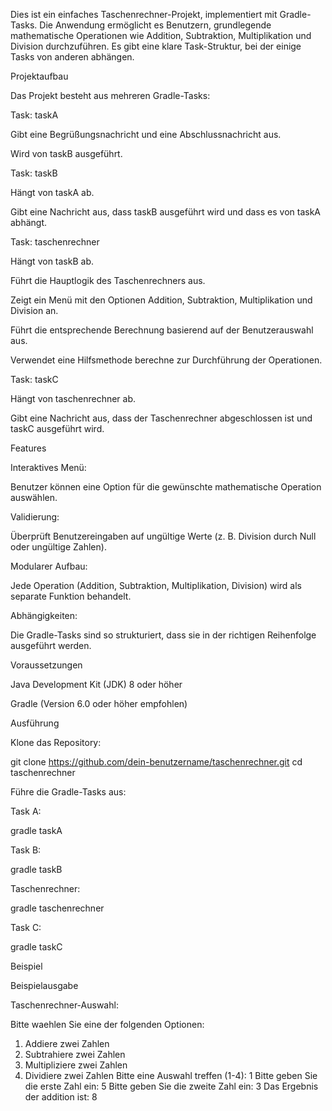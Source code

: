 Dies ist ein einfaches Taschenrechner-Projekt, implementiert mit Gradle-Tasks. Die Anwendung ermöglicht es Benutzern, grundlegende mathematische Operationen wie Addition, Subtraktion, Multiplikation und Division durchzuführen. Es gibt eine klare Task-Struktur, bei der einige Tasks von anderen abhängen.

Projektaufbau

Das Projekt besteht aus mehreren Gradle-Tasks:

Task: taskA

Gibt eine Begrüßungsnachricht und eine Abschlussnachricht aus.

Wird von taskB ausgeführt.

Task: taskB

Hängt von taskA ab.

Gibt eine Nachricht aus, dass taskB ausgeführt wird und dass es von taskA abhängt.

Task: taschenrechner

Hängt von taskB ab.

Führt die Hauptlogik des Taschenrechners aus.

Zeigt ein Menü mit den Optionen Addition, Subtraktion, Multiplikation und Division an.

Führt die entsprechende Berechnung basierend auf der Benutzerauswahl aus.

Verwendet eine Hilfsmethode berechne zur Durchführung der Operationen.

Task: taskC

Hängt von taschenrechner ab.

Gibt eine Nachricht aus, dass der Taschenrechner abgeschlossen ist und taskC ausgeführt wird.

Features

Interaktives Menü:

Benutzer können eine Option für die gewünschte mathematische Operation auswählen.

Validierung:

Überprüft Benutzereingaben auf ungültige Werte (z. B. Division durch Null oder ungültige Zahlen).

Modularer Aufbau:

Jede Operation (Addition, Subtraktion, Multiplikation, Division) wird als separate Funktion behandelt.

Abhängigkeiten:

Die Gradle-Tasks sind so strukturiert, dass sie in der richtigen Reihenfolge ausgeführt werden.

Voraussetzungen

Java Development Kit (JDK) 8 oder höher

Gradle (Version 6.0 oder höher empfohlen)

Ausführung

Klone das Repository:

git clone https://github.com/dein-benutzername/taschenrechner.git
cd taschenrechner

Führe die Gradle-Tasks aus:

Task A:

gradle taskA

Task B:

gradle taskB

Taschenrechner:

gradle taschenrechner

Task C:

gradle taskC

Beispiel

Beispielausgabe

Taschenrechner-Auswahl:

Bitte waehlen Sie eine der folgenden Optionen:
1. Addiere zwei Zahlen
2. Subtrahiere zwei Zahlen
3. Multipliziere zwei Zahlen
4. Dividiere zwei Zahlen
Bitte eine Auswahl treffen (1-4): 1
Bitte geben Sie die erste Zahl ein:
5
Bitte geben Sie die zweite Zahl ein:
3
Das Ergebnis der addition ist: 8
